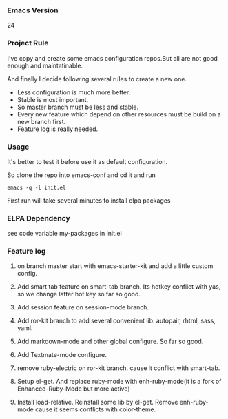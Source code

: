 ### Emacs Version
24

### Project Rule
I've copy and create some emacs configuration repos.But all are not good enough and maintatinable.

And finally I decide following several rules to create a new one.

* Less configuration is much more better.
* Stable is most important.
* So master branch must be less and stable.
* Every new feature which depend on other resources must be build on a
  new branch first.
* Feature log is really needed.

### Usage
It's better to test it before use it as default configuration.

So clone the repo into emacs-conf and cd it and run
```shell
emacs -q -l init.el
```
First run will take several minutes to install elpa packages

### ELPA Dependency
see code variable my-packages in init.el

### Feature log

1. on branch master
start with emacs-starter-kit and add a little custom config.

2. Add smart tab feature on smart-tab branch. Its hotkey conflict with yas, so we change latter hot key
so far so good.

3. Add session feature on session-mode branch.

4. Add ror-kit branch to add several convenient lib: autopair, rhtml, sass, yaml.

5. Add markdown-mode and other global configure.
So far so good.

6. Add Textmate-mode configure.

7. remove ruby-electric on ror-kit branch. cause it conflict with smart-tab.

8. Setup el-get. And replace ruby-mode with enh-ruby-mode(it is a fork of Enhanced-Ruby-Mode but more active)

9. Install load-relative. Reinstall some lib by el-get. Remove enh-ruby-mode cause it seems conflicts with color-theme.
